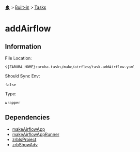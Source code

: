 <!--startTocHeader-->
[🏠](../../README.md) > [Built-in](../README.md) > [Tasks](README.md)
# addAirflow
<!--endTocHeader-->


## Information

File Location:

    ${ZARUBA_HOME}zaruba-tasks/make/airflow/task.addAirflow.yaml

Should Sync Env:

    false

Type:

    wrapper


## Dependencies

- [makeAirflowApp](make-airflow-app.md)
- [makeAirflowAppRunner](make-airflow-app-runner.md)
- [zrbIsProject](zrb-is-project.md)
- [zrbShowAdv](zrb-show-adv.md)



<!--startTocSubtopic-->
<!--endTocSubtopic-->